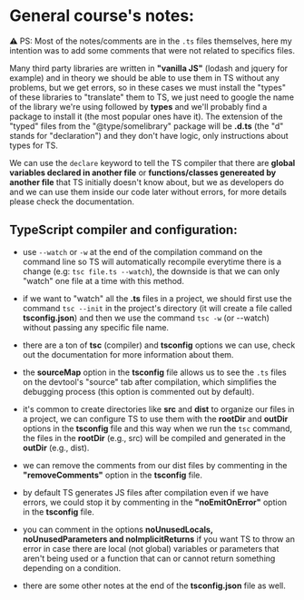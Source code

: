 # General course's notes:

⚠️ PS: Most of the notes/comments are in the `.ts` files themselves, here my intention was to add some comments that were not related to specifics files.

Many third party libraries are written in **"vanilla JS"** (lodash and jquery for example) and in theory we should be able to use them in TS without any problems, but we get errors, so in these cases we must install the "types" of these libraries to "translate" them to TS, we just need to google the name of the library we're using followed by **types** and we'll probably find a package to install it (the most popular ones have it). The extension of the "typed" files from the "@type/somelibrary" package will be **.d.ts** (the "d" stands for "declaration") and they don't have logic, only instructions about types for TS.

We can use the `declare` keyword to tell the TS compiler that there are **global variables declared in another file** or **functions/classes genereated by another file** that TS initially doesn't know about, but we as developers do and we can use them inside our code later without errors, for more details please check the documentation.

## TypeScript compiler and configuration:

- use `--watch` or `-w` at the end of the compilation command on the command line so TS will automatically recompile everytime there is a change (e.g: `tsc file.ts --watch`), the downside is that we can only "watch" one file at a time with this method.

- if we want to "watch" all the **.ts** files in a project, we should first use the command `tsc --init` in the project's directory (it will create a file called **tsconfig.json**) and then we use the command `tsc -w` (or --watch) without passing any specific file name.

- there are a ton of **tsc** (compiler) and **tsconfig** options we can use, check out the documentation for more information about them.

- the **sourceMap** option in the **tsconfig** file allows us to see the `.ts` files on the devtool's "source" tab after compilation, which simplifies the debugging process (this option is commented out by default).

- it's common to create directories like **src** and **dist** to organize our files in a project, we can configure TS to use them with the **rootDir** and **outDir** options in the **tsconfig** file and this way when we run the `tsc` command, the files in the **rootDir** (e.g., src) will be compiled and generated in the **outDir** (e.g., dist).

- we can remove the comments from our dist files by commenting in the **"removeComments"** option in the **tsconfig** file.

- by default TS generates JS files after compilation even if we have errors, we could stop it by commenting in the **"noEmitOnError"** option in the **tsconfig** file.

- you can comment in the options **noUnusedLocals, noUnusedParameters and noImplicitReturns** if you want TS to throw an error in case there are local (not global) variables or parameters that aren't being used or a function that can or cannot return something depending on a condition.

- there are some other notes at the end of the **tsconfig.json** file as well.
